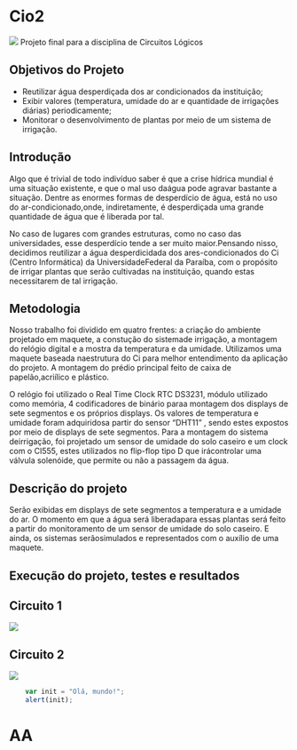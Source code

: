 # Cio2
![](https://github.com/dlrds/Cio2/blob/master/Imagens/logo%20(2).png)
Projeto final para a disciplina de Circuitos Lógicos


## Objetivos do Projeto
* Reutilizar água desperdiçada dos ar condicionados da instituição;
* Exibir valores (temperatura, umidade do ar e quantidade de irrigações diárias) periodicamente;
* Monitorar o desenvolvimento de plantas por meio de um sistema de irrigação.


## Introdução
Algo que é trivial de todo indivíduo saber é que a crise hídrica mundial é uma situação existente, e que o mal uso daágua pode agravar bastante a situação. Dentre as enormes formas de desperdício de água, está no uso do ar-condicionado,onde, indiretamente, é desperdiçada uma grande quantidade de água que é liberada por tal.


No caso de lugares com grandes estruturas, como no caso das universidades, esse desperdício tende a ser muito maior.Pensando nisso, decidimos reutilizar a água desperdicidada dos ares-condicionados do Ci (Centro Informática) da UniversidadeFederal da Paraíba, com o propósito de irrigar plantas que serão cultivadas na instituição, quando estas necessitarem de tal irrigação.


## Metodologia

Nosso trabalho foi dividido em quatro frentes: a criação do ambiente projetado em maquete, a constução do sistemade irrigação, a montagem do relógio digital e a mostra da temperatura e da umidade. Utilizamos uma maquete baseada naestrutura do Ci para melhor entendimento da aplicação do projeto. A montagem do prédio principal feito de caixa de papelão,acriílico e plástico.

O relógio foi utilizado o Real Time Clock RTC DS3231, módulo utilizado como memória, 4 codificadores de binário paraa montagem dos displays de sete segmentos e os próprios displays. Os valores de temperatura e umidade foram adquiridosa partir do sensor “DHT11” , sendo estes expostos por meio de displays de sete segmentos. Para a montagem do sistema deirrigação, foi projetado um sensor de umidade do solo caseiro e um clock com o CI555, estes utilizados no flip-flop tipo D que irácontrolar uma válvula solenóide, que permite ou não a passagem da água.


## Descrição do projeto

Serão exibidas em displays de sete segmentos a temperatura e a umidade do ar. O momento em que a água será liberadapara essas plantas será feito a partir do monitoramento de um sensor de umidade do solo caseiro. E ainda, os sistemas serãosimulados e representados com o auxílio de uma maquete.


## Execução do projeto, testes e resultados

## Circuito 1
![](https://github.com/dlrds/Cio2/blob/master/Imagens/Circuito.jpeg)

## Circuito 2
![](https://github.com/dlrds/Cio2/blob/master/Imagens/Circuito2.jpeg)

```javascript
    var init = "Olá, mundo!";
    alert(init);    
``` 
# AA 

